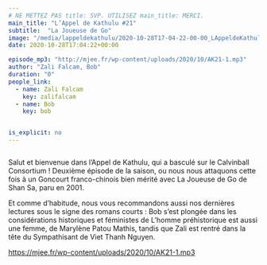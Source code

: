 ```yaml
---
# NE METTEZ PAS title: SVP. UTILISEZ main_title: MERCI.
main_title: "L’Appel de Kathulu #21"
subtitle:  "La Joueuse de Go"
image: "/media/lappeldekathulu/2020-10-28T17-04-22-00-00_LAppeldeKathulu21.jpg"
date: 2020-10-28T17:04:22+00:00

episode_mp3: "http://mjee.fr/wp-content/uploads/2020/10/AK21-1.mp3"
author: "Zali Falcam, Bob"
duration: "0"
people_link: 
  - name: Zali Falcam
    key: zalifalcam
  - name: Bob
    key: bob


is_explicit: no
---
```


<PodcastHeader/>

<!-- ECRIRE LA DESCRIPTION DE L'EPISODE SOUS CETTE LIGNE -->

<img src="https://kathulupodcast.files.wordpress.com/2020/10/67963675.jpg?w=378" alt="">



<p>Salut et bienvenue dans l’Appel de Kathulu, qui a basculé sur le Calvinball Consortium ! Deuxième épisode de la saison, ou nous nous attaquons cette fois à un Goncourt franco-chinois bien mérité avec La Joueuse de Go de Shan Sa, paru en 2001.</p>



<p>Et comme d’habitude, nous vous recommandons aussi nos dernières lectures sous le signe des romans courts : Bob s’est plongée dans les considérations historiques et féministes de L’homme préhistorique est aussi une femme, de Marylène Patou Mathis,&nbsp;tandis que Zali est rentré dans la tête du Sympathisant de Viet Thanh Nguyen.</p>



 
<a href="https://mjee.fr/wp-content/uploads/2020/10/AK21-1.mp3" rel="nofollow">https://mjee.fr/wp-content/uploads/2020/10/AK21-1.mp3</a>
 


